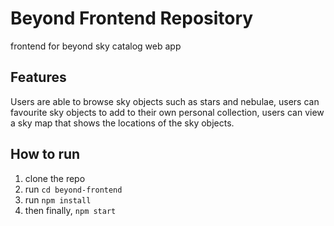 # Beyond Frontend Repository

frontend for beyond sky catalog web app

## Features

Users are able to browse sky objects such as stars and nebulae, users can favourite sky objects to add to their own personal collection, users can view a sky map that shows the locations of the sky objects.

## How to run

1. clone the repo
2. run `cd beyond-frontend`
3. run `npm install`
4. then finally, `npm start`
